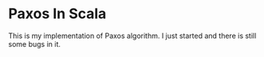Paxos In Scala
============
This is my implementation of Paxos algorithm. I just started and there is still some bugs in it.
